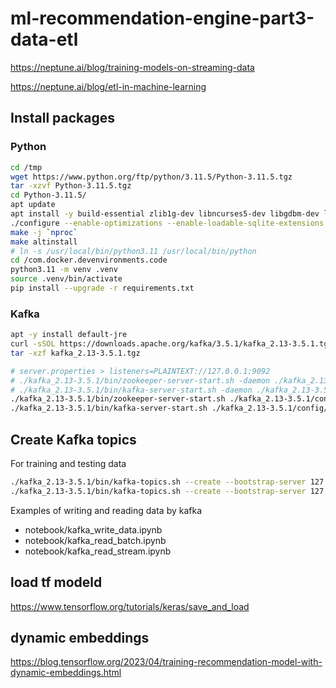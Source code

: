 # ml-recommendation-engine-part3-data-etl

<https://neptune.ai/blog/training-models-on-streaming-data>

<https://neptune.ai/blog/etl-in-machine-learning>

## Install packages

### Python

```bash
cd /tmp
wget https://www.python.org/ftp/python/3.11.5/Python-3.11.5.tgz
tar -xzvf Python-3.11.5.tgz
cd Python-3.11.5/
apt update
apt install -y build-essential zlib1g-dev libncurses5-dev libgdbm-dev libnss3-dev libssl-dev libreadline-dev libffi-dev libsqlite3-dev libbz2-dev graphviz
./configure --enable-optimizations --enable-loadable-sqlite-extensions
make -j `nproc`
make altinstall
# ln -s /usr/local/bin/python3.11 /usr/local/bin/python
cd /com.docker.devenvironments.code
python3.11 -m venv .venv
source .venv/bin/activate
pip install --upgrade -r requirements.txt
```

### Kafka

```bash
apt -y install default-jre
curl -sSOL https://downloads.apache.org/kafka/3.5.1/kafka_2.13-3.5.1.tgz
tar -xzf kafka_2.13-3.5.1.tgz

# server.properties > listeners=PLAINTEXT://127.0.0.1:9092
# ./kafka_2.13-3.5.1/bin/zookeeper-server-start.sh -daemon ./kafka_2.13-3.5.1/config/zookeeper.properties
# ./kafka_2.13-3.5.1/bin/kafka-server-start.sh -daemon ./kafka_2.13-3.5.1/config/server.properties
./kafka_2.13-3.5.1/bin/zookeeper-server-start.sh ./kafka_2.13-3.5.1/config/zookeeper.properties
./kafka_2.13-3.5.1/bin/kafka-server-start.sh ./kafka_2.13-3.5.1/config/server.properties
```

## Create Kafka topics

For training and testing data

```bash
./kafka_2.13-3.5.1/bin/kafka-topics.sh --create --bootstrap-server 127.0.0.1:9092 --replication-factor 1 --partitions 1 --topic train
./kafka_2.13-3.5.1/bin/kafka-topics.sh --create --bootstrap-server 127.0.0.1:9092 --replication-factor 1 --partitions 2 --topic test
```

Examples of writing and reading data by kafka

- notebook/kafka_write_data.ipynb
- notebook/kafka_read_batch.ipynb
- notebook/kafka_read_stream.ipynb

## load tf modeld

<https://www.tensorflow.org/tutorials/keras/save_and_load>

## dynamic embeddings

<https://blog.tensorflow.org/2023/04/training-recommendation-model-with-dynamic-embeddings.html>
